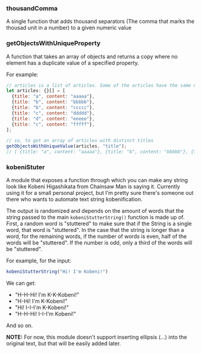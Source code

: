 ### thousandComma
A single function that adds thousand separators (The comma that marks the thousad unit in a number) to a given numeric value

### getObjectsWithUniqueProperty

A function that takes an array of objects and returns a copy where no element has a duplicate value of a specified property.

For example:

```javascript
// articles is a list of articles. Some of the articles have the same name
let articles: {}[] = [
  {title: "a", content: "aaaaa"},
  {title: "b", content: "bbbbb"},
  {title: "b", content: "ccccc"},
  {title: "c", content: "ddddd"},
  {title: "d", content: "eeeee"},
  {title: "c", content: "fffff"},
];

// so, to get an array of articles with distinct titles
getObjectsWithUniqueValue(articles, "title");
// [ {title: "a", content: "aaaaa"}, {title: "b", content: "bbbbb"}, {title: "c", content: "ddddd"}, {title: "d", content: "eeeee"}];
```

### kobeniStuter

A module that exposes a function through which you can make any string look like Kobeni Higashikata from Chainsaw Man is saying it. Currently using it for a small personal project, but I'm pretty sure there's someone out there who wants to automate text string kobenification.

The output is randomized and depends on the amount of words that the string passed to the main `kobeniStutterString()` function is made up of. First, a random word is "stuttered" to make sure that if the String is a single word, that word is "stuttered". In the case that the string is longer than a word, for the remaining words, if the number of words is even, half of the words will be "stuttered". If the number is odd, only a third of the words will be "stuttered".

For example, for the input:

```js
kobeniStutterString("Hi! I'm Kobeni!")
```

We can get:

- "H-H-Hi! I'm K-K-Kobeni!"
- "H-Hi! I'm K-Kobeni!"
- "Hi! I-I-I'm K-Kobeni!"
- "H-H-Hi! I-I-I'm Kobeni!"

And so on.

**NOTE:**
For now, this module doesn't support inserting ellipsis (...) into the original text, but that will be easily added later.